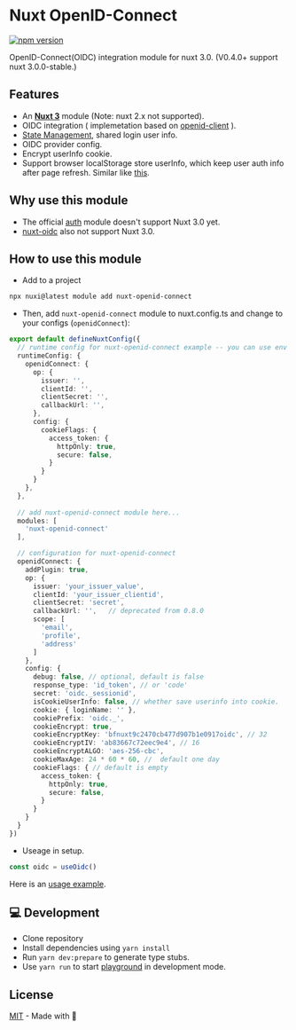 # Nuxt OpenID-Connect
[![npm version](https://img.shields.io/npm/v/nuxt-openid-connect.svg?style=flat)](https://www.npmjs.com/package/nuxt-openid-connect)

OpenID-Connect(OIDC) integration module for nuxt 3.0. (V0.4.0+ support nuxt 3.0.0-stable.)

## Features

- An [**Nuxt 3**](https://v3.nuxtjs.org) module (Note: nuxt 2.x not supported).
- OIDC integration ( implemetation based on [openid-client](https://github.com/panva/node-openid-client) ).
- [State Management](https://v3.nuxtjs.org/guide/features/state-management/), shared login user info.
- OIDC provider config.
- Encrypt userInfo cookie.
- Support browser localStorage store userInfo, which keep user auth info after page refresh. Similar like [this](https://stackoverflow.com/questions/68174642/how-to-keep-user-authenticated-after-refreshing-the-page-in-nuxtjs).

## Why use this module 

- The official [auth](https://github.com/nuxt-community/auth-module/issues/1719) module doesn't support Nuxt 3.0 yet.
- [nuxt-oidc](https://github.com/deko2369/nuxt-oidc) also not support Nuxt 3.0.

## How to use this module

- Add to a project
```bash
npx nuxi@latest module add nuxt-openid-connect
```

- Then, add `nuxt-openid-connect` module to nuxt.config.ts and change to your configs (`openidConnect`):
```ts
export default defineNuxtConfig({
  // runtime config for nuxt-openid-connect example -- you can use env variables see .env.example
  runtimeConfig: {
    openidConnect: {
      op: {
        issuer: '',
        clientId: '',
        clientSecret: '',
        callbackUrl: '',
      },
      config: {
        cookieFlags: {
          access_token: {
            httpOnly: true,
            secure: false,
          }
        }
      }
    },
  },
  
  // add nuxt-openid-connect module here... 
  modules: [
    'nuxt-openid-connect'
  ],

  // configuration for nuxt-openid-connect
  openidConnect: {
    addPlugin: true,
    op: {
      issuer: 'your_issuer_value',
      clientId: 'your_issuer_clientid',
      clientSecret: 'secret',
      callbackUrl: '',   // deprecated from 0.8.0
      scope: [
        'email',
        'profile',
        'address'
      ]
    },
    config: {
      debug: false, // optional, default is false
      response_type: 'id_token', // or 'code'
      secret: 'oidc._sessionid',
      isCookieUserInfo: false, // whether save userinfo into cookie.
      cookie: { loginName: '' },
      cookiePrefix: 'oidc._',
      cookieEncrypt: true,
      cookieEncryptKey: 'bfnuxt9c2470cb477d907b1e0917oidc', // 32
      cookieEncryptIV: 'ab83667c72eec9e4', // 16
      cookieEncryptALGO: 'aes-256-cbc',
      cookieMaxAge: 24 * 60 * 60, //  default one day
      cookieFlags: { // default is empty 
        access_token: { 
          httpOnly: true,
          secure: false,
        }
      }
    }
  }
})

```

- Useage in setup.

```ts
const oidc = useOidc()
```

Here is an [usage example](https://github.com/aborn/nuxt-openid-connect/blob/main/playground/pages/index.vue).

## 💻 Development

- Clone repository
- Install dependencies using `yarn install`
- Run `yarn dev:prepare` to generate type stubs.
- Use `yarn run` to start [playground](./playground) in development mode.

## License

[MIT](./LICENSE) - Made with 💚
